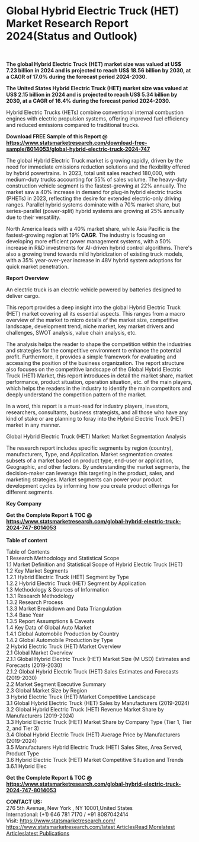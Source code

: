 <h1>Global Hybrid Electric Truck (HET) Market Research Report 2024(Status and Outlook)</h1><br/><p><strong>The global Hybrid Electric Truck (HET) market size was valued at US$ 7.23 billion in 2024 and is projected to reach US$ 18.56 billion by 2030, at a <strong>CAGR</strong> of 17.0% during the forecast period 2024-2030.</strong></p><p><strong>The United States Hybrid Electric Truck (HET) market size was valued at US$ 2.15 billion in 2024 and is projected to reach US$ 5.34 billion by 2030, at a <strong>CAGR</strong> of 16.4% during the forecast period 2024-2030.</strong></p><p>Hybrid Electric Trucks (HETs) combine conventional internal combustion engines with electric propulsion systems, offering improved fuel efficiency and reduced emissions compared to traditional trucks.</p><p><strong>Download FREE Sample of this Report @ <a href="https://www.statsmarketresearch.com/download-free-sample/8014053/global-hybrid-electric-truck-2024-747">https://www.statsmarketresearch.com/download-free-sample/8014053/global-hybrid-electric-truck-2024-747</a></strong></p><p>The global Hybrid Electric Truck market is growing rapidly, driven by the need for immediate emissions reduction solutions and the flexibility offered by hybrid powertrains. In 2023, total unit sales reached 180,000, with medium-duty trucks accounting for 55% of sales volume. The heavy-duty construction vehicle segment is the fastest-growing at 22% annually. The market saw a 40% increase in demand for plug-in hybrid electric trucks (PHETs) in 2023, reflecting the desire for extended electric-only driving ranges. Parallel hybrid systems dominate with a 70% market share, but series-parallel (power-split) hybrid systems are growing at 25% annually due to their versatility.</p><p>North America leads with a 40% market share, while Asia Pacific is the fastest-growing region at 19% <strong>CAGR</strong>. The industry is focusing on developing more efficient power management systems, with a 50% increase in R&D investments for AI-driven hybrid control algorithms. There's also a growing trend towards mild hybridization of existing truck models, with a 35% year-over-year increase in 48V hybrid system adoptions for quick market penetration.</p><p><strong style="text-align:center">Report Overview</strong></p><p>An electric truck is an electric vehicle powered by batteries designed to deliver cargo.</p><p>This report provides a deep insight into the global Hybrid Electric Truck (HET) market covering all its essential aspects. This ranges from a macro overview of the market to micro details of the market size, competitive landscape, development trend, niche market, key market drivers and challenges, SWOT analysis, value chain analysis, etc.</p><p>The analysis helps the reader to shape the competition within the industries and strategies for the competitive environment to enhance the potential profit. Furthermore, it provides a simple framework for evaluating and accessing the position of the business organization. The report structure also focuses on the competitive landscape of the Global Hybrid Electric Truck (HET) Market, this report introduces in detail the market share, market performance, product situation, operation situation, etc. of the main players, which helps the readers in the industry to identify the main competitors and deeply understand the competition pattern of the market.</p><p>In a word, this report is a must-read for industry players, investors, researchers, consultants, business strategists, and all those who have any kind of stake or are planning to foray into the Hybrid Electric Truck (HET) market in any manner.</p><p>Global Hybrid Electric Truck (HET) Market: Market Segmentation Analysis</p><p>The research report includes specific segments by region (country), manufacturers, Type, and Application. Market segmentation creates subsets of a market based on product type, end-user or application, Geographic, and other factors. By understanding the market segments, the decision-maker can leverage this targeting in the product, sales, and marketing strategies. Market segments can power your product development cycles by informing how you create product offerings for different segments.</p><p><strong>Key Company</strong></p><div><b>Get the Complete Report & TOC @ <a href="https://www.statsmarketresearch.com/global-hybrid-electric-truck-2024-747-8014053">https://www.statsmarketresearch.com/global-hybrid-electric-truck-2024-747-8014053</a></b></div><br><b>Table of content</b><p>Table of Contents<br /> 1 Research Methodology and Statistical Scope<br /> 1.1 Market Definition and Statistical Scope of Hybrid Electric Truck (HET)<br /> 1.2 Key Market Segments<br /> 1.2.1 Hybrid Electric Truck (HET) Segment by Type<br /> 1.2.2 Hybrid Electric Truck (HET) Segment by Application<br /> 1.3 Methodology & Sources of Information<br /> 1.3.1 Research Methodology<br /> 1.3.2 Research Process<br /> 1.3.3 Market Breakdown and Data Triangulation<br /> 1.3.4 Base Year<br /> 1.3.5 Report Assumptions & Caveats<br /> 1.4 Key Data of Global Auto Market<br /> 1.4.1 Global Automobile Production by Country<br /> 1.4.2 Global Automobile Production by Type<br /> 2 Hybrid Electric Truck (HET) Market Overview<br /> 2.1 Global Market Overview<br /> 2.1.1 Global Hybrid Electric Truck (HET) Market Size (M USD) Estimates and Forecasts (2019-2030)<br /> 2.1.2 Global Hybrid Electric Truck (HET) Sales Estimates and Forecasts (2019-2030)<br /> 2.2 Market Segment Executive Summary<br /> 2.3 Global Market Size by Region<br /> 3 Hybrid Electric Truck (HET) Market Competitive Landscape<br /> 3.1 Global Hybrid Electric Truck (HET) Sales by Manufacturers (2019-2024)<br /> 3.2 Global Hybrid Electric Truck (HET) Revenue Market Share by Manufacturers (2019-2024)<br /> 3.3 Hybrid Electric Truck (HET) Market Share by Company Type (Tier 1, Tier 2, and Tier 3)<br /> 3.4 Global Hybrid Electric Truck (HET) Average Price by Manufacturers (2019-2024)<br /> 3.5 Manufacturers Hybrid Electric Truck (HET) Sales Sites, Area Served, Product Type<br /> 3.6 Hybrid Electric Truck (HET) Market Competitive Situation and Trends<br /> 3.6.1 Hybrid Elec<br><div><b>Get the Complete Report & TOC @ <a href="https://www.statsmarketresearch.com/global-hybrid-electric-truck-2024-747-8014053">https://www.statsmarketresearch.com/global-hybrid-electric-truck-2024-747-8014053</a></b></div></p> <b>CONTACT US:</b><br>276 5th Avenue, New York , NY 10001,United States<br>International: (+1) 646 781 7170 / +91 8087042414<br>Visit: <a href="https://www.statsmarketresearch.com/">https://www.statsmarketresearch.com/</a><br><a href="https://gyeongbokgung.com">https://www.statsmarketresearch.com/</a><a href="https://hallyeomaritime.com">latest Articles</a><a href="https://jingwansa.com">Read More</a><a href=https://nguoiviet.jp/">latest Articles</a><a href="https://www.intelmarketresearch.com/">latest Publications</a>